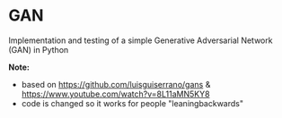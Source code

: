 
# GAN
Implementation and testing of a simple Generative Adversarial Network (GAN) in Python

**Note:**
- based on https://github.com/luisguiserrano/gans & https://www.youtube.com/watch?v=8L11aMN5KY8
- code is changed so it works for people "leaningbackwards"
